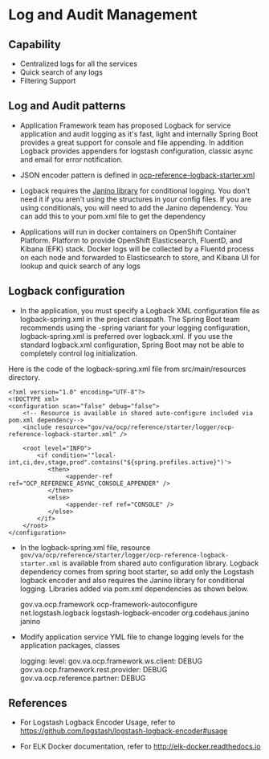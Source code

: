 # Log and Audit Management

## Capability
- Centralized logs for all the services
- Quick search of any logs
- Filtering Support

## Log and Audit patterns
- Application Framework team has proposed Logback for service application and audit logging as it's fast, light and internally Spring Boot provides a great support for console and file appending. In addition Logback provides appenders for logstash configuration, classic async and email for error notification.

- JSON encoder pattern is defined in [ocp-reference-logback-starter.xml](https://github.com/department-of-veterans-affairs/ocp-framework/blob/master/ocp-framework-autoconfigure/src/main/resources/gov/va/ocp/reference/starter/logger/ocp-reference-logback-starter.xml)

- Logback requires the [Janino library](https://logback.qos.ch/setup.html#janino) for conditional logging. You don't need it if you aren't using the structures in your config files. If you are using conditionals, you will need to add the Janino dependency. You can add this to your pom.xml file to get the dependency

- Applications will run in docker containers on OpenShift Container Platform. Platform to provide OpenShift Elasticsearch, FluentD, and Kibana (EFK) stack. Docker logs will be collected by a Fluentd process on each node and forwarded to Elasticsearch to store, and Kibana UI for lookup and quick search of any logs

## Logback configuration
- In the application, you must specify a Logback XML configuration file as logback-spring.xml in the project classpath. The Spring Boot team recommends using the -spring variant for your logging configuration, logback-spring.xml is preferred over logback.xml. If you use the standard logback.xml configuration, Spring Boot may not be able to completely control log initialization. 

Here is the code of the logback-spring.xml file from src/main/resources directory.

	<?xml version="1.0" encoding="UTF-8"?>
	<!DOCTYPE xml>
	<configuration scan="false" debug="false">
		<!-- Resource is available in shared auto-configure included via pom.xml dependency-->
	    <include resource="gov/va/ocp/reference/starter/logger/ocp-reference-logback-starter.xml" />
	    
	    <root level="INFO">
	    	<if condition='"local-int,ci,dev,stage,prod".contains("${spring.profiles.active}")'>
	           <then>
	                <appender-ref ref="OCP_REFERENCE_ASYNC_CONSOLE_APPENDER" />
	           </then>
	           <else>
	                <appender-ref ref="CONSOLE" />
	           </else>
	        </if>
	    </root>
	</configuration>
	
- In the logback-spring.xml file, resource  `gov/va/ocp/reference/starter/logger/ocp-reference-logback-starter.xml` is available from shared auto configuration library. Logback dependency comes from spring boot starter, so add only the Logstash logback encoder and also requires the Janino library for conditional logging. Libraries added via pom.xml dependencies as shown below.

	<dependency>
        <groupId>gov.va.ocp.framework</groupId>
        <artifactId>ocp-framework-autoconfigure</artifactId>
        <version><!-- add the appropriate version --></version>
    </dependency>
    <dependency>
        <groupId>net.logstash.logback</groupId>
        <artifactId>logstash-logback-encoder</artifactId>
    </dependency>
    <!-- https://mvnrepository.com/artifact/org.codehaus.janino/janino -->
	<dependency>
	    <groupId>org.codehaus.janino</groupId>
	    <artifactId>janino</artifactId>
	</dependency>
    
- Modify application service YML file to change logging levels for the application packages, classes

	logging: 
	  level:
	    gov.va.ocp.framework.ws.client: DEBUG
	    gov.va.ocp.framework.rest.provider: DEBUG
	    gov.va.ocp.reference.partner: DEBUG

	
## References
- For Logstash Logback Encoder Usage, refer to https://github.com/logstash/logstash-logback-encoder#usage

- For ELK Docker documentation, refer to http://elk-docker.readthedocs.io

